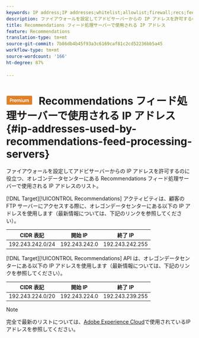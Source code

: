 ```yaml
---
keywords: IP address;IP addresses;whitelist;allowlist;firewall;recs;feed;servers;adobe marketing cloud;recommendations
description: ファイアウォールを設定してアドビサーバーからの IP アドレスを許可するのに役立つ、オレゴンデータセンターにある Recommendations フィード処理サーバーで使用される IP アドレスのリスト。
title: Recommendations フィード処理サーバーで使用される IP アドレス
feature: Recommendations
translation-type: tm+mt
source-git-commit: 7b86db4b45f93a3c6169caf81c2cd52236bb5a45
workflow-type: tm+mt
source-wordcount: '166'
ht-degree: 87%

---
```



# ![PREMIUM](/help/assets/premium.png) Recommendations フィード処理サーバーで使用される IP アドレス{#ip-addresses-used-by-recommendations-feed-processing-servers}

ファイアウォールを設定してアドビサーバーからの IP アドレスを許可するのに役立つ、オレゴンデータセンターにある Recommendations フィード処理サーバーで使用される IP アドレスのリスト。

[!DNL Target][!UICONTROL  Recommendations] アクティビティは、顧客の FTP サーバーにアクセスする際に、オレゴンデータセンターにある以下の IP アドレスを使用します（最新情報については、下記のリンクを参照してください）。

| CIDR 表記 | 開始 IP | 終了 IP |
|---|---|---|
| 192.243.242.0/24 | 192.243.242.0 | 192.243.242.255 |

[!DNL Target][!UICONTROL  Recommendations] API は、オレゴンデータセンターにある以下の IP アドレスを使用します（最新情報については、下記のリンクを参照してください）。

| CIDR 表記 | 開始 IP | 終了 IP |
|---|---|---|
| 192.243.224.0/20 | 192.243.224.0 | 192.243.239.255 |

>[!NOTE]
>
>完全で最新のリストについては、[Adobe Experience Cloud](https://helpx.adobe.com/analytics/kb/adobe-ip-addresses.html)で使用されているIPアドレスを参照してください。

